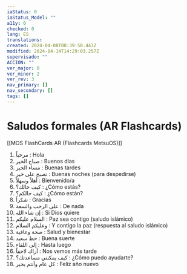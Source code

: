 ```yaml
---
iaStatus: 0
iaStatus_Model: ""
a11y: 0
checked: 0
lang: ES
translations: 
created: 2024-04-08T08:39:50.443Z
modified: 2024-04-14T14:29:03.257Z
supervisado: ""
ACCION: ""
ver_major: 0
ver_minor: 2
ver_rev: 3
nav_primary: []
nav_secondary: []
tags: []
---
```

# Saludos formales (AR Flashcards)

[[MOS FlashCards AR (Flashcards MetsuOS)]]

1. مرحباً : Hola
2. صباح الخير : Buenos días
3. مساء الخير : Buenas tardes
4. تصبح على خير : Buenas noches (para despedirse)
5. أهلاً وسهلاً : Bienvenido/a
6. كيف حالك؟ : ¿Cómo estás?
7. كيف حالكم؟ : ¿Cómo están?
8. شكراً : Gracias
9. على الرحب والسعة : De nada
10. إن شاء الله : Si Dios quiere
11. السلام عليكم : Paz sea contigo (saludo islámico)
12. وعليكم السلام : Y contigo la paz (respuesta al saludo islámico)
13. صحة وعافية : Salud y bienestar
14. حظ سعيد : Buena suerte
15. إلى اللقاء : Hasta luego
16. أراك لاحقاً : Nos vemos más tarde
17. كيف يمكنني مساعدتك؟ : ¿Cómo puedo ayudarte?
18. كل عام وأنتم بخير : Feliz año nuevo
